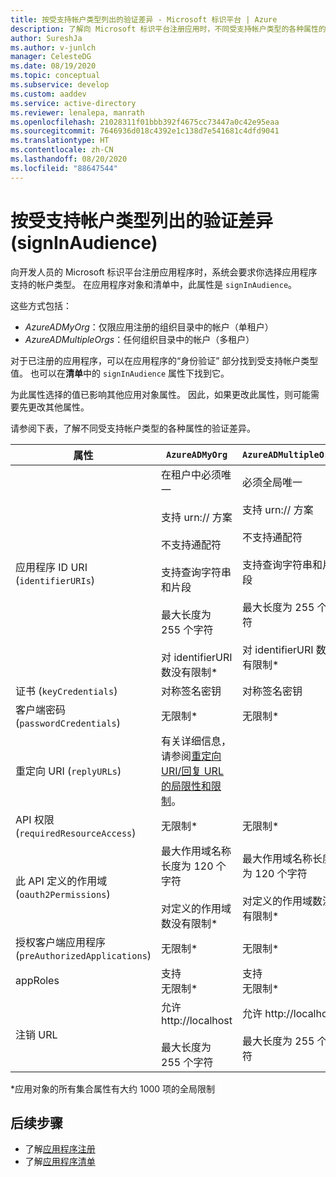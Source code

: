 ```yaml
---
title: 按受支持帐户类型列出的验证差异 - Microsoft 标识平台 | Azure
description: 了解向 Microsoft 标识平台注册应用时，不同受支持帐户类型的各种属性的验证差异。
author: SureshJa
ms.author: v-junlch
manager: CelesteDG
ms.date: 08/19/2020
ms.topic: conceptual
ms.subservice: develop
ms.custom: aaddev
ms.service: active-directory
ms.reviewer: lenalepa, manrath
ms.openlocfilehash: 21028311f01bbb392f4675cc73447a0c42e95eaa
ms.sourcegitcommit: 7646936d018c4392e1c138d7e541681c4dfd9041
ms.translationtype: HT
ms.contentlocale: zh-CN
ms.lasthandoff: 08/20/2020
ms.locfileid: "88647544"
---
```

# <a name="validation-differences-by-supported-account-types-signinaudience"></a>按受支持帐户类型列出的验证差异 (signInAudience)

向开发人员的 Microsoft 标识平台注册应用程序时，系统会要求你选择应用程序支持的帐户类型。 在应用程序对象和清单中，此属性是 `signInAudience`。

这些方式包括：

- *AzureADMyOrg*：仅限应用注册的组织目录中的帐户（单租户）
- *AzureADMultipleOrgs*：任何组织目录中的帐户（多租户）

对于已注册的应用程序，可以在应用程序的“身份验证”  部分找到受支持帐户类型值。 也可以在**清单**中的 `signInAudience` 属性下找到它。

为此属性选择的值已影响其他应用对象属性。 因此，如果更改此属性，则可能需要先更改其他属性。

请参阅下表，了解不同受支持帐户类型的各种属性的验证差异。

| 属性 | `AzureADMyOrg` | `AzureADMultipleOrgs`  |  
|--------------|---------------|----------------| 
| 应用程序 ID URI (`identifierURIs`)  | 在租户中必须唯一 <br><br> 支持 urn:// 方案 <br><br> 不支持通配符 <br><br> 支持查询字符串和片段 <br><br> 最大长度为 255 个字符 <br><br> 对 identifierURI 数没有限制*  | 必须全局唯一 <br><br> 支持 urn:// 方案 <br><br> 不支持通配符 <br><br> 支持查询字符串和片段 <br><br> 最大长度为 255 个字符 <br><br> 对 identifierURI 数没有限制* |   
| 证书 (`keyCredentials`) | 对称签名密钥 | 对称签名密钥 | 
| 客户端密码 (`passwordCredentials`) | 无限制* | 无限制* |  
| 重定向 URI (`replyURLs`) | 有关详细信息，请参阅[重定向 URI/回复 URL 的局限性和限制](reply-url.md)。 | |  
| API 权限 (`requiredResourceAccess`) | 无限制* | 无限制* | 
| 此 API 定义的作用域 (`oauth2Permissions`) | 最大作用域名称长度为 120 个字符 <br><br> 对定义的作用域数没有限制* | 最大作用域名称长度为 120 个字符 <br><br> 对定义的作用域数没有限制* | | 
| 授权客户端应用程序 (`preAuthorizedApplications`) | 无限制* | 无限制* |  
| appRoles | 支持 <br> 无限制* | 支持 <br> 无限制* | 
| 注销 URL | 允许 http://localhost <br><br> 最大长度为 255 个字符 | 允许 http://localhost <br><br> 最大长度为 255 个字符 |  

*应用对象的所有集合属性有大约 1000 项的全局限制

## <a name="next-steps"></a>后续步骤

- 了解[应用程序注册](app-objects-and-service-principals.md)
- 了解[应用程序清单](reference-app-manifest.md)

